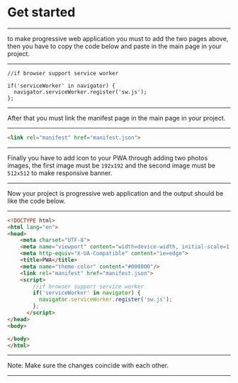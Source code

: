 # Get started

---

to make progressive web application you must to add the two pages above, then you have to copy the code below and paste in the main page in your project.

---

```JS
//if browser support service worker

if('serviceWorker' in navigator) {
  navigator.serviceWorker.register('sw.js');
};
```

---

After that you must link the manifest page in the main page in your project.

---

```HTML
<link rel="manifest" href="manifest.json">
```

---

Finally you have to add icon to your PWA through adding two photos images, the first image must be `192x192` and the second image must be `512x512` to make responsive banner.

---

Now your project is progressive web application and the output should be like the code below.

---

```HTML
<!DOCTYPE html>
<html lang="en">
<head>
    <meta charset="UTF-8">
    <meta name="viewport" content="width=device-width, initial-scale=1.0">
    <meta http-equiv="X-UA-Compatible" content="ie=edge">
    <title>PWA</title>
    <meta name="theme-color" content="#000000"/>
    <link rel="manifest" href="manifest.json">
    <script>
        //if browser support service worker
        if('serviceWorker' in navigator) {
          navigator.serviceWorker.register('sw.js');
        };
      </script>
</head>
<body>

</body>
</html>
```

---

Note: Make sure the changes coincide with each other.

---
